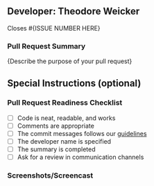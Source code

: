## Developer: Theodore Weicker

Closes #{ISSUE NUMBER HERE}

### Pull Request Summary

{Describe the purpose of your pull request}

## Special Instructions (optional)

### Pull Request Readiness Checklist

- [ ] Code is neat, readable, and works
- [ ] Comments are appropriate
- [ ] The commit messages follows our [guidelines](https://h4i.notion.site/Conventional-Commits-593452ad1179489399ad3bd696ef772a)
- [ ] The developer name is specified
- [ ] The summary is completed
- [ ] Ask for a review in communication channels

### Screenshots/Screencast